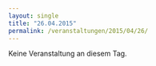 ```yaml
---
layout: single
title: "26.04.2015"
permalink: /veranstaltungen/2015/04/26/
---
```


Keine Veranstaltung an diesem Tag.
